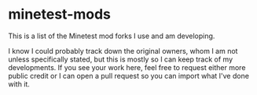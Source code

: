 # minetest-mods
This is a list of the Minetest mod forks I use and am developing.

I know I could probably track down the original owners, whom I am not unless specifically stated, but this is mostly so I can keep track of my developments. If you see your work here, feel free to request either more public credit or I can open a pull request so you can import what I've done with it.
